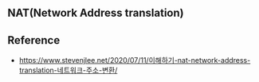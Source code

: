 ## NAT(Network Address translation)
## Reference
- <https://www.stevenjlee.net/2020/07/11/이해하기-nat-network-address-translation-네트워크-주소-변환/>